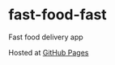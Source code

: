# fast-food-fast
Fast food delivery app

Hosted at [GitHub Pages](https://ckcreative.github.io/ckcreative/)
